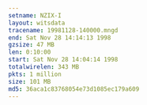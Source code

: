 ```yaml
---
setname: NZIX-I
layout: witsdata
tracename: 19981128-140000.mngd
end: Sat Nov 28 14:14:13 1998
gzsize: 47 MB
len: 0:10:00
start: Sat Nov 28 14:04:14 1998
totalwirelen: 343 MB
pkts: 1 million
size: 101 MB
md5: 36aca1c83768054e73d1085ec179a609
---
```

